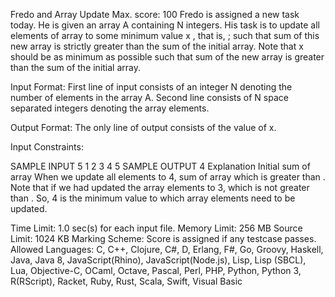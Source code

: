 Fredo and Array Update
Max. score: 100
Fredo is assigned a new task today. He is given an array A containing N integers. His task is to update all elements of array to some minimum value x , that is,  ;  such that sum of this new array is strictly greater than the sum of the initial array. Note that x should be as minimum as possible such that sum of the new array is greater than the sum of the initial array.

Input Format:
First line of input consists of an integer N denoting the number of elements in the array A.
Second line consists of N space separated integers denoting the array elements.

Output Format:
The only line of output consists of the value of x.

Input Constraints:


SAMPLE INPUT 
5
1 2 3 4 5
SAMPLE OUTPUT 
4
Explanation
Initial sum of array 
When we update all elements to 4, sum of array  which is greater than .
Note that if we had updated the array elements to 3,  which is not greater than . So, 4 is the minimum value to which array elements need to be updated.

Time Limit:	1.0 sec(s) for each input file.
Memory Limit:	256 MB
Source Limit:	1024 KB
Marking Scheme:	Score is assigned if any testcase passes.
Allowed Languages:	C, C++, Clojure, C#, D, Erlang, F#, Go, Groovy, Haskell, Java, Java 8, JavaScript(Rhino), JavaScript(Node.js), Lisp, Lisp (SBCL), Lua, Objective-C, OCaml, Octave, Pascal, Perl, PHP, Python, Python 3, R(RScript), Racket, Ruby, Rust, Scala, Swift, Visual Basic
